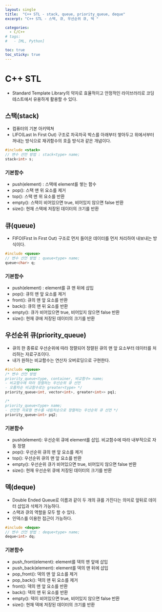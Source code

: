 ```yaml
---
layout: single
title:  "C++ STL - stack, queue, priority_queue, deque"
excerpt: "C++ STL - 스택, 큐, 우선순위 큐, 덱 "

categories:
  - C/C++
# tags:
#   - [ML, Python]

toc: true
toc_sticky: true
---
```


# C++ STL
- Standard Template Library의 약자로 효율적이고 안정적인 라이브러리로 코딩 테스트에서 유용하게 활용할 수 있다.

## 스택(stack)
- 컴퓨터의 기본 아키텍쳐
- LIFO(Last In First Out) 구조로 차곡차곡 박스를 아래부터 쌓아두고 위에서부터 꺼내는 방식으로 재귀함수의 호출 방식과 같은 개념이다.

```c
#include <stack>
// 변수 선언 방법 : stack<type> name;
stack<int> s;
```

### 기본함수

- push(element) : 스택에 element를 쌓는 함수
- pop(): 스택 맨 위 요소를 제거
- top(): 스택 맨 위 요소를 반환
- empty(): 스택이 비어있으면 true, 비어있지 않으면  false 반환
- size(): 현재 스택에 저장된 데이터의 크기를 반환

## 큐(queue)
- FIFO(First In First Out) 구조로 먼저 들어온 데이터를 먼저 처리하여 내보내는 방식이다.

```c
#include <queue>
// 변수 선언 방법 : queue<type> name;
queue<char> q;
```

### 기본함수

- push(element) : element를 큐 맨 뒤에 삽입
- pop(): 큐의 맨 앞 요소를 제거
- front(): 큐의 맨 앞 요소를 반환
- back(): 큐의 맨 뒤 요소를 반환
- empty(): 큐가 비어있으면 true, 비어있지 않으면  false 반환
- size(): 현재 큐에 저장된 데이터의 크기를 반환

## 우선순위 큐(priority_queue)
- 큐의 한 종류로 우선순위에 따라 정렬되어 정렬된 큐의 맨 앞 요소부터 데이터를 처리하는 자료구조이다.
- 내가 원하는 비교함수는 연산자 오버로딩으로 구현한다.

```c
#include <queue>
/* 변수 선언 방법 
priority_queue<type, container, 비교함수> name;
- 비교함수에 따라 정렬하는 우선순위 큐 선언
- 오름차순 비교함수로는 greater<type> */
priority_queue<int, vector<int>, greater<int>> pq1;

/*
priority_queue<type> name;
- 선언한 자료형 변수를 내림차순으로 정렬하는 우선순위 큐 선언 */
priority_queue<int> pq2;

```

### 기본함수
- push(element): 우선순위 큐에 element를 삽입. 비교함수에 따라 내부적으로 자동 정렬
- pop(): 우선순위 큐의 맨 앞 요소를 제거
- top(): 우선순위 큐의 맨 앞 요소를 반환
- empty(): 우선순위 큐가 비어있으면 true, 비어있지 않으면 false 반환
- size(): 현재 우선순위 큐에 저장된 데이터의 크기를 반환

## 덱(deque)
- Double Ended Queue로 이름과 같이 두 개의 큐를 가진다는 의미로 앞뒤로 데이터 삽입과 삭제가 가능하다.
- 스택과 큐의 역할을 모두 할 수 있다.
- 인덱스를 이용한 접근이 가능하다.

```c
#include <deque>
// 변수 선언 방법 : deque<type> name;
deque<int> dq;
```

### 기본함수
- push_front(element): element를 덱의 맨 앞에 삽입
- push_back(element): element를 덱의 맨 뒤에 삽입
- pop_front(): 덱의 맨 앞 요소를 제거
- pop_back(): 덱의 맨 뒤 요소를 제거
- front(): 덱의 맨 앞 요소를 반환
- back(): 덱의 맨 뒤 요소를 반환
- empty(): 덱이 비어있으면 true, 비어있지 않으면  false 반환
- size(): 현재 덱에 저장된 데이터의 크기를 반환


